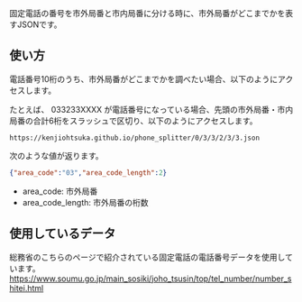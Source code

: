 固定電話の番号を市外局番と市内局番に分ける時に、市外局番がどこまでかを表すJSONです。

## 使い方

電話番号10桁のうち、市外局番がどこまでかを調べたい場合、以下のようにアクセスします。

たとえば、 033233XXXX が電話番号になっている場合、先頭の市外局番・市内局番の合計6桁をスラッシュで区切り、以下のようにアクセスします。

```
https://kenjiohtsuka.github.io/phone_splitter/0/3/3/2/3/3.json
```

次のような値が返ります。

```json
{"area_code":"03","area_code_length":2}
```

- area_code: 市外局番
- area_code_length: 市外局番の桁数

## 使用しているデータ

総務省のこちらのページで紹介されている固定電話の電話番号データを使用しています。
https://www.soumu.go.jp/main_sosiki/joho_tsusin/top/tel_number/number_shitei.html
